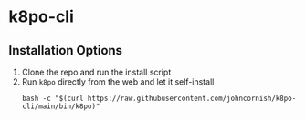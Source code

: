 # k8po-cli

## Installation Options

1. Clone the repo and run the install script
1. Run `k8po` directly from the web and let it self-install
    ```
    bash -c "$(curl https://raw.githubusercontent.com/johncornish/k8po-cli/main/bin/k8po)"
    ```
